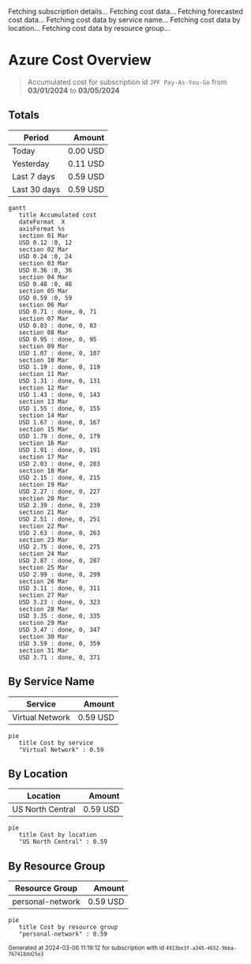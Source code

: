 Fetching subscription details...
Fetching cost data...
Fetching forecasted cost data...
Fetching cost data by service name...
Fetching cost data by location...
Fetching cost data by resource group...
# Azure Cost Overview

> Accumulated cost for subscription id `JPF Pay-As-You-Go` from **03/01/2024** to **03/05/2024**

## Totals

|Period|Amount|
|---|---:|
|Today|0.00 USD|
|Yesterday|0.11 USD|
|Last 7 days|0.59 USD|
|Last 30 days|0.59 USD|

```mermaid
gantt
   title Accumulated cost
   dateFormat  X
   axisFormat %s
   section 01 Mar
   USD 0.12 :0, 12
   section 02 Mar
   USD 0.24 :0, 24
   section 03 Mar
   USD 0.36 :0, 36
   section 04 Mar
   USD 0.48 :0, 48
   section 05 Mar
   USD 0.59 :0, 59
   section 06 Mar
   USD 0.71 : done, 0, 71
   section 07 Mar
   USD 0.83 : done, 0, 83
   section 08 Mar
   USD 0.95 : done, 0, 95
   section 09 Mar
   USD 1.07 : done, 0, 107
   section 10 Mar
   USD 1.19 : done, 0, 119
   section 11 Mar
   USD 1.31 : done, 0, 131
   section 12 Mar
   USD 1.43 : done, 0, 143
   section 13 Mar
   USD 1.55 : done, 0, 155
   section 14 Mar
   USD 1.67 : done, 0, 167
   section 15 Mar
   USD 1.79 : done, 0, 179
   section 16 Mar
   USD 1.91 : done, 0, 191
   section 17 Mar
   USD 2.03 : done, 0, 203
   section 18 Mar
   USD 2.15 : done, 0, 215
   section 19 Mar
   USD 2.27 : done, 0, 227
   section 20 Mar
   USD 2.39 : done, 0, 239
   section 21 Mar
   USD 2.51 : done, 0, 251
   section 22 Mar
   USD 2.63 : done, 0, 263
   section 23 Mar
   USD 2.75 : done, 0, 275
   section 24 Mar
   USD 2.87 : done, 0, 287
   section 25 Mar
   USD 2.99 : done, 0, 299
   section 26 Mar
   USD 3.11 : done, 0, 311
   section 27 Mar
   USD 3.23 : done, 0, 323
   section 28 Mar
   USD 3.35 : done, 0, 335
   section 29 Mar
   USD 3.47 : done, 0, 347
   section 30 Mar
   USD 3.59 : done, 0, 359
   section 31 Mar
   USD 3.71 : done, 0, 371
```

## By Service Name

|Service|Amount|
|---|---:|
|Virtual Network|0.59 USD|

```mermaid
pie
   title Cost by service
   "Virtual Network" : 0.59
```

## By Location

|Location|Amount|
|---|---:|
|US North Central|0.59 USD|

```mermaid
pie
   title Cost by location
   "US North Central" : 0.59
```

## By Resource Group

|Resource Group|Amount|
|---|---:|
|personal-network|0.59 USD|

```mermaid
pie
   title Cost by resource group
   "personal-network" : 0.59
```

<sup>Generated at 2024-03-06 11:19:12 for subscription with id `4913be3f-a345-4652-9bba-767418dd25e3`</sup>
